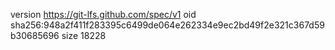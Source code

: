version https://git-lfs.github.com/spec/v1
oid sha256:948a2f411f283395c6499de064e262334e9ec2bd49f2e321c367d59b30685696
size 18228
